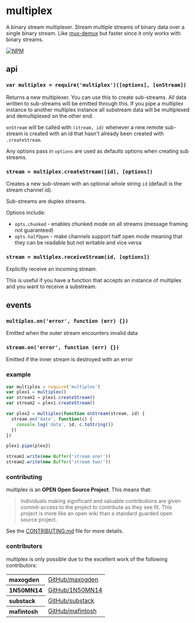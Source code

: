 # multiplex

A binary stream multiplexer. Stream multiple streams of binary data over a single binary stream. Like [mux-demux](https://npmjs.org/package/mux-demux) but faster since it only works with binary streams.

[![NPM](https://nodei.co/npm/multiplex.png)](https://nodei.co/npm/multiplex/)

## api

### `var multiplex = require('multiplex')([options], [onStream])`

Returns a new multiplexer. You can use this to create sub-streams. All data written to sub-streams will be emitted through this. If you pipe a multiplex instance to another multiplex instance all substream data will be multiplexed and demultiplexed on the other end.

`onStream` will be called with `(stream, id)` whenever a new remote sub-stream is created with an id that hasn't already been created with `.createStream`.

Any options pass in `options` are used as defaults options when creating sub streams.

### `stream = multiplex.createStream([id], [options])`

Creates a new sub-stream with an optional whole string `id` (default is the stream channel id).

Sub-streams are duplex streams.

Options include:

* `opts.chunked` - enables chunked mode on all streams (message framing not guaranteed)
* `opts.halfOpen` - make channels support half open mode meaning that they can be readable but not writable and vice versa

### `stream = multiplex.receiveStream(id, [options])`

Explicitly receive an incoming stream.

This is useful if you have a function that accepts an instance of multiplex
and you want to receive a substream.

## events

### `multiplex.on('error', function (err) {})`

Emitted when the outer stream encounters invalid data

### `stream.on('error', function (err) {})`

Emitted if the inner stream is destroyed with an error

### example

```js
var multiplex = require('multiplex')
var plex1 = multiplex()
var stream1 = plex1.createStream()
var stream2 = plex1.createStream()

var plex2 = multiplex(function onStream(stream, id) {
  stream.on('data', function(c) {
    console.log('data', id, c.toString())
  })
})

plex1.pipe(plex2)

stream1.write(new Buffer('stream one!'))
stream2.write(new Buffer('stream two!'))
```

### contributing

multiplex is an **OPEN Open Source Project**. This means that:

> Individuals making significant and valuable contributions are given commit-access to the project to contribute as they see fit. This project is more like an open wiki than a standard guarded open source project.

See the [CONTRIBUTING.md](contributing.md) file for more details.

### contributors

multiplex is only possible due to the excellent work of the following contributors:

<table><tbody><tr><th align="left">maxogden</th><td><a href="https://github.com/maxogden">GitHub/maxogden</a></td></tr>
<tr><th align="left">1N50MN14</th><td><a href="https://github.com/1N50MN14">GitHub/1N50MN14</a></td></tr>
<tr><th align="left">substack</th><td><a href="https://github.com/substack">GitHub/substack</a></td></tr>
<tr><th align="left">mafintosh</th><td><a href="https://github.com/mafintosh">GitHub/mafintosh</a></td></tr>
</tbody></table>
